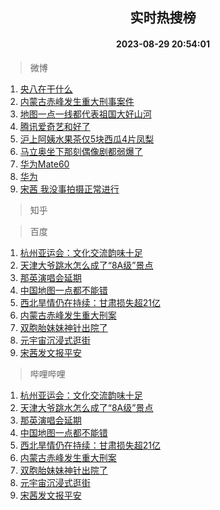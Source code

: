 <div align="center"><h2>实时热搜榜</h2><h4>2023-08-29 20:54:01</h4></div>

> 微博  

1. [央八在干什么](https://s.weibo.com/weibo?q=%23%E5%A4%AE%E5%85%AB%E5%9C%A8%E5%B9%B2%E4%BB%80%E4%B9%88%23&t=31&band_rank=1&Refer=top)<br />
2. [内蒙古赤峰发生重大刑事案件](https://s.weibo.com/weibo?q=%23%E5%86%85%E8%92%99%E5%8F%A4%E8%B5%A4%E5%B3%B0%E5%8F%91%E7%94%9F%E9%87%8D%E5%A4%A7%E5%88%91%E4%BA%8B%E6%A1%88%E4%BB%B6%23&t=31&band_rank=2&Refer=top)<br />
3. [地图一点一线都代表祖国大好山河](https://s.weibo.com/weibo?q=%23%E5%9C%B0%E5%9B%BE%E4%B8%80%E7%82%B9%E4%B8%80%E7%BA%BF%E9%83%BD%E4%BB%A3%E8%A1%A8%E7%A5%96%E5%9B%BD%E5%A4%A7%E5%A5%BD%E5%B1%B1%E6%B2%B3%23&t=31&band_rank=3&Refer=top)<br />
4. [腾讯爱奇艺和好了](https://s.weibo.com/weibo?q=%23%E8%85%BE%E8%AE%AF%E7%88%B1%E5%A5%87%E8%89%BA%E5%92%8C%E5%A5%BD%E4%BA%86%23&t=31&band_rank=4&Refer=top)<br />
5. [沪上阿姨水果茶仅5块西瓜4片凤梨](https://s.weibo.com/weibo?q=%23%E6%B2%AA%E4%B8%8A%E9%98%BF%E5%A7%A8%E6%B0%B4%E6%9E%9C%E8%8C%B6%E4%BB%855%E5%9D%97%E8%A5%BF%E7%93%9C4%E7%89%87%E5%87%A4%E6%A2%A8%23&t=31&band_rank=5&Refer=top)<br />
6. [马立奥坐下那刻偶像剧都弱爆了](https://s.weibo.com/weibo?q=%E9%A9%AC%E7%AB%8B%E5%A5%A5%E5%9D%90%E4%B8%8B%E9%82%A3%E5%88%BB%E5%81%B6%E5%83%8F%E5%89%A7%E9%83%BD%E5%BC%B1%E7%88%86%E4%BA%86&t=31&band_rank=6&Refer=top)<br />
7. [华为Mate60](https://s.weibo.com/weibo?q=%E5%8D%8E%E4%B8%BAMate60&t=31&band_rank=7&Refer=top)<br />
8. [华为](https://s.weibo.com/weibo?q=%E5%8D%8E%E4%B8%BA&t=31&band_rank=8&Refer=top)<br />
9. [宋茜 我没事拍摄正常进行](https://s.weibo.com/weibo?q=%E5%AE%8B%E8%8C%9C%20%E6%88%91%E6%B2%A1%E4%BA%8B%E6%8B%8D%E6%91%84%E6%AD%A3%E5%B8%B8%E8%BF%9B%E8%A1%8C&t=31&band_rank=9&Refer=top)<br />

> 知乎  


> 百度  

1. [杭州亚运会：文化交流韵味十足](https://www.baidu.com/s?wd=%E6%9D%AD%E5%B7%9E%E4%BA%9A%E8%BF%90%E4%BC%9A%EF%BC%9A%E6%96%87%E5%8C%96%E4%BA%A4%E6%B5%81%E9%9F%B5%E5%91%B3%E5%8D%81%E8%B6%B3&sa=fyb_news&rsv_dl=fyb_news)<br />
2. [天津大爷跳水怎么成了“8A级”景点](https://www.baidu.com/s?wd=%E5%A4%A9%E6%B4%A5%E5%A4%A7%E7%88%B7%E8%B7%B3%E6%B0%B4%E6%80%8E%E4%B9%88%E6%88%90%E4%BA%86%E2%80%9C8A%E7%BA%A7%E2%80%9D%E6%99%AF%E7%82%B9&sa=fyb_news&rsv_dl=fyb_news)<br />
3. [那英演唱会延期](https://www.baidu.com/s?wd=%E9%82%A3%E8%8B%B1%E6%BC%94%E5%94%B1%E4%BC%9A%E5%BB%B6%E6%9C%9F&sa=fyb_news&rsv_dl=fyb_news)<br />
4. [中国地图一点都不能错](https://www.baidu.com/s?wd=%E4%B8%AD%E5%9B%BD%E5%9C%B0%E5%9B%BE%E4%B8%80%E7%82%B9%E9%83%BD%E4%B8%8D%E8%83%BD%E9%94%99&sa=fyb_news&rsv_dl=fyb_news)<br />
5. [西北旱情仍在持续：甘肃损失超21亿](https://www.baidu.com/s?wd=%E8%A5%BF%E5%8C%97%E6%97%B1%E6%83%85%E4%BB%8D%E5%9C%A8%E6%8C%81%E7%BB%AD%EF%BC%9A%E7%94%98%E8%82%83%E6%8D%9F%E5%A4%B1%E8%B6%8521%E4%BA%BF&sa=fyb_news&rsv_dl=fyb_news)<br />
6. [内蒙古赤峰发生重大刑案](https://www.baidu.com/s?wd=%E5%86%85%E8%92%99%E5%8F%A4%E8%B5%A4%E5%B3%B0%E5%8F%91%E7%94%9F%E9%87%8D%E5%A4%A7%E5%88%91%E6%A1%88&sa=fyb_news&rsv_dl=fyb_news)<br />
7. [双胞胎妹妹神针出院了](https://www.baidu.com/s?wd=%E5%8F%8C%E8%83%9E%E8%83%8E%E5%A6%B9%E5%A6%B9%E7%A5%9E%E9%92%88%E5%87%BA%E9%99%A2%E4%BA%86&sa=fyb_news&rsv_dl=fyb_news)<br />
8. [元宇宙沉浸式逛街](https://www.baidu.com/s?wd=%E5%85%83%E5%AE%87%E5%AE%99%E6%B2%89%E6%B5%B8%E5%BC%8F%E9%80%9B%E8%A1%97&sa=fyb_news&rsv_dl=fyb_news)<br />
9. [宋茜发文报平安](https://www.baidu.com/s?wd=%E5%AE%8B%E8%8C%9C%E5%8F%91%E6%96%87%E6%8A%A5%E5%B9%B3%E5%AE%89&sa=fyb_news&rsv_dl=fyb_news)<br />

> 哔哩哔哩  

1. [杭州亚运会：文化交流韵味十足](https://www.baidu.com/s?wd=%E6%9D%AD%E5%B7%9E%E4%BA%9A%E8%BF%90%E4%BC%9A%EF%BC%9A%E6%96%87%E5%8C%96%E4%BA%A4%E6%B5%81%E9%9F%B5%E5%91%B3%E5%8D%81%E8%B6%B3&sa=fyb_news&rsv_dl=fyb_news)<br />
2. [天津大爷跳水怎么成了“8A级”景点](https://www.baidu.com/s?wd=%E5%A4%A9%E6%B4%A5%E5%A4%A7%E7%88%B7%E8%B7%B3%E6%B0%B4%E6%80%8E%E4%B9%88%E6%88%90%E4%BA%86%E2%80%9C8A%E7%BA%A7%E2%80%9D%E6%99%AF%E7%82%B9&sa=fyb_news&rsv_dl=fyb_news)<br />
3. [那英演唱会延期](https://www.baidu.com/s?wd=%E9%82%A3%E8%8B%B1%E6%BC%94%E5%94%B1%E4%BC%9A%E5%BB%B6%E6%9C%9F&sa=fyb_news&rsv_dl=fyb_news)<br />
4. [中国地图一点都不能错](https://www.baidu.com/s?wd=%E4%B8%AD%E5%9B%BD%E5%9C%B0%E5%9B%BE%E4%B8%80%E7%82%B9%E9%83%BD%E4%B8%8D%E8%83%BD%E9%94%99&sa=fyb_news&rsv_dl=fyb_news)<br />
5. [西北旱情仍在持续：甘肃损失超21亿](https://www.baidu.com/s?wd=%E8%A5%BF%E5%8C%97%E6%97%B1%E6%83%85%E4%BB%8D%E5%9C%A8%E6%8C%81%E7%BB%AD%EF%BC%9A%E7%94%98%E8%82%83%E6%8D%9F%E5%A4%B1%E8%B6%8521%E4%BA%BF&sa=fyb_news&rsv_dl=fyb_news)<br />
6. [内蒙古赤峰发生重大刑案](https://www.baidu.com/s?wd=%E5%86%85%E8%92%99%E5%8F%A4%E8%B5%A4%E5%B3%B0%E5%8F%91%E7%94%9F%E9%87%8D%E5%A4%A7%E5%88%91%E6%A1%88&sa=fyb_news&rsv_dl=fyb_news)<br />
7. [双胞胎妹妹神针出院了](https://www.baidu.com/s?wd=%E5%8F%8C%E8%83%9E%E8%83%8E%E5%A6%B9%E5%A6%B9%E7%A5%9E%E9%92%88%E5%87%BA%E9%99%A2%E4%BA%86&sa=fyb_news&rsv_dl=fyb_news)<br />
8. [元宇宙沉浸式逛街](https://www.baidu.com/s?wd=%E5%85%83%E5%AE%87%E5%AE%99%E6%B2%89%E6%B5%B8%E5%BC%8F%E9%80%9B%E8%A1%97&sa=fyb_news&rsv_dl=fyb_news)<br />
9. [宋茜发文报平安](https://www.baidu.com/s?wd=%E5%AE%8B%E8%8C%9C%E5%8F%91%E6%96%87%E6%8A%A5%E5%B9%B3%E5%AE%89&sa=fyb_news&rsv_dl=fyb_news)<br />

